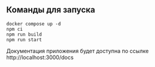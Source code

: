 ## Команды для запуска

```
docker compose up -d
npm ci
npm run build
npm run start
```

Документация приложения будет доступна по ссылке http://localhost:3000/docs
